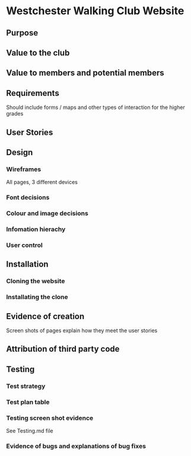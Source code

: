 ﻿# Westchester Walking Club Website

 ## Purpose

 ## Value to the club

 ## Value to members and potential members

 ## Requirements
 Should include forms / maps and other types of interaction for the higher grades

 ## User Stories

 ## Design
 ### Wireframes
 All pages, 3 different devices
 ### Font decisions
 ### Colour and image decisions
 ### Infomation hierachy
 ### User control

## Installation
### Cloning the website
### Installating the clone

## Evidence of creation
Screen shots of pages explain how they meet the user stories

## Attribution of third party code

## Testing
### Test strategy
### Test plan table
### Testing screen shot evidence
See Testing.md file
### Evidence of bugs and explanations of bug fixes
 

 
